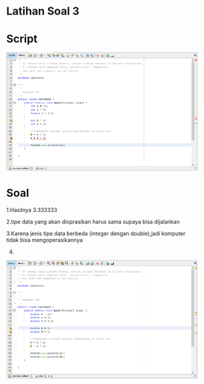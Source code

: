 # Latihan Soal 3
# Script

![Alt Text](https://github.com/NextDvn/Jobsheet-Operator/blob/master/Capture2.PNG)


# Soal

1.Hasilnya 3.333333

2.tipe data yang akan dioprasikan harus sama supaya bisa dijalankan

3.Karena jenis tipe data berbeda (integer dengan double),jadi komputer tidak bisa mengoperasikannya

4.

![Alt Text](https://github.com/NextDvn/Jobsheet-Operator/blob/master/Capture3.PNG)
